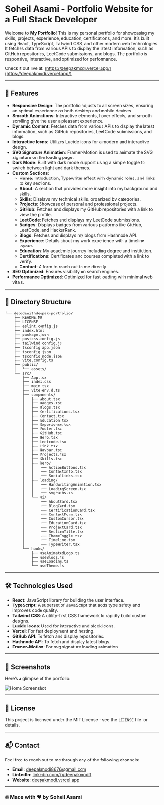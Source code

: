 # Soheil Asami - Portfolio Website for a Full Stack Developer

Welcome to **My Portfolio**! This is my personal portfolio for showcasing my skills, projects, experience, education, certifications, and more. It’s built using React, TypeScript, Tailwind CSS, and other modern web technologies. It fetches data from various APIs to display the latest information, such as GitHub repositories, LeetCode submissions, and blogs. The portfolio is responsive, interactive, and optimized for performance.

Check it out live at: [https://deepakmodi.vercel.app/](https://deepakmodi.vercel.app/)

---

## 🚀 Features

- **Responsive Design**: The portfolio adjusts to all screen sizes, ensuring an optimal experience on both desktop and mobile devices.
- **Smooth Animations**: Interactive elements, hover effects, and smooth scrolling give the user a pleasant experience.
- **Dynamic Content**: Fetches data from various APIs to display the latest information, such as GitHub repositories, LeetCode submissions, and blogs.
- **Interactive Icons**: Utilizes Lucide icons for a modern and interactive design.
- **SVG Signature Animation**: Framer-Motion is used to animate the SVG signature on the loading page.
- **Dark Mode**: Built with dark mode support using a simple toggle to switch between light and dark themes.
- **Custom Sections**:
  - **Home**: Introduction, Typewriter effect with dynamic roles, and links to key sections.
  - **About**: A section that provides more insight into my background and skills.
  - **Skills**: Displays my technical skills, organized by categories.
  - **Projects**: Showcase of personal and professional projects.
  - **GitHub**: Fetches and displays my GitHub repositories with a link to view the profile.
  - **LeetCode**: Fetches and displays my LeetCode submissions.
  - **Badges**: Displays badges from various platforms like GitHub, LeetCode, and HackerRank.
  - **Blogs**: Fetches and displays my blogs from Hashnode API.
  - **Experience**: Details about my work experience with a timeline layout.
  - **Education**: My academic journey including degree and institution.
  - **Certifications**: Certificates and courses completed with a link to verify.
  - **Contact**: A form to reach out to me directly.
- **SEO Optimized**: Ensures visibility on search engines.
- **Performance Optimized**: Optimized for fast loading with minimal web vitals.

---

## 📂 **Directory Structure**

```
└── decodewithdeepak-portfolio/
    ├── README.MD
    ├── LICENSE
    ├── eslint.config.js
    ├── index.html
    ├── package.json
    ├── postcss.config.js
    ├── tailwind.config.js
    ├── tsconfig.app.json
    ├── tsconfig.json
    ├── tsconfig.node.json
    ├── vite.config.ts
    ├── public/
    │   └── assets/
    └── src/
        ├── App.tsx
        ├── index.css
        ├── main.tsx
        ├── vite-env.d.ts
        ├── components/
        │   ├── About.tsx
        │   ├── Badges.tsx
        │   ├── Blogs.tsx
        │   ├── Certifications.tsx
        │   ├── Contact.tsx
        │   ├── Education.tsx
        │   ├── Experience.tsx
        │   ├── Footer.tsx
        │   ├── GitHub.tsx
        │   ├── Hero.tsx
        │   ├── Leetcode.tsx
        │   ├── Link.tsx
        │   ├── Navbar.tsx
        │   ├── Projects.tsx
        │   ├── Skills.tsx
        │   ├── hero/
        │   │   ├── ActionButtons.tsx
        │   │   ├── ContactInfo.tsx
        │   │   └── SocialLinks.tsx
        │   ├── loading/
        │   │   ├── HandwritingAnimation.tsx
        │   │   ├── LoadingScreen.tsx
        │   │   └── svgPaths.ts
        │   └── ui/
        │       ├── AboutCard.tsx
        │       ├── BlogCard.tsx
        │       ├── CertificationCard.tsx
        │       ├── ContactForm.tsx
        │       ├── CustomCursor.tsx
        │       ├── EducationCard.tsx
        │       ├── ProjectCard.tsx
        │       ├── SectionTitle.tsx
        │       ├── ThemeToggle.tsx
        │       ├── Timeline.tsx
        │       └── TypeWriter.tsx
        └── hooks/
            ├── useAnimatedLogo.ts
            ├── useBlogs.ts
            ├── useLoading.ts
            └── useTheme.ts
```

---

## 🛠 Technologies Used

- **React**: JavaScript library for building the user interface.
- **TypeScript**: A superset of JavaScript that adds type safety and improves code quality.
- **Tailwind CSS**: A utility-first CSS framework to rapidly build custom designs.
- **Lucide Icons**: Used for interactive and sleek icons.
- **Vercel**: For fast deployment and hosting.
- **GitHub API**: To fetch and display repositories.
- **Hashnode API**: To fetch and display latest blogs.
- **Framer-Motion**: For svg signature loading animation.

---

## 📸 Screenshots

Here’s a glimpse of the portfolio:

![Home Screenshot](./public/assets/portfolio.png)

---

## 📜 License

This project is licensed under the MIT License - see the `LICENSE` file for details.

---

## 📬 Contact

Feel free to reach out to me through any of the following channels:

- **Email**: [deepakmodi8676@gmail.com](mailto:deepakmodi8676@gmail.com)
- **LinkedIn**: [linkedin.com/in/deepakmodi1](https://linkedin.com/in/deepakmodi1)
- **Website**: [deepakmodi.vercel.app](https://deepakmodi.vercel.app)

---

### 🔥 Made with ❤️ by **Soheil Asami**
